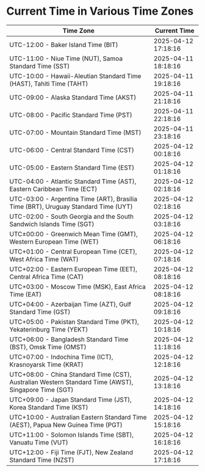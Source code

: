 # Current Time in Various Time Zones

| Time Zone | Current Time |
|-----------|--------------|
| UTC-12:00 - Baker Island Time (BIT) | 2025-04-12 17:18:16 |
| UTC-11:00 - Niue Time (NUT), Samoa Standard Time (SST) | 2025-04-11 18:18:16 |
| UTC-10:00 - Hawaii-Aleutian Standard Time (HAST), Tahiti Time (TAHT) | 2025-04-11 19:18:16 |
| UTC-09:00 - Alaska Standard Time (AKST) | 2025-04-11 21:18:16 |
| UTC-08:00 - Pacific Standard Time (PST) | 2025-04-11 22:18:16 |
| UTC-07:00 - Mountain Standard Time (MST) | 2025-04-11 23:18:16 |
| UTC-06:00 - Central Standard Time (CST) | 2025-04-12 00:18:16 |
| UTC-05:00 - Eastern Standard Time (EST) | 2025-04-12 01:18:16 |
| UTC-04:00 - Atlantic Standard Time (AST), Eastern Caribbean Time (ECT) | 2025-04-12 02:18:16 |
| UTC-03:00 - Argentina Time (ART), Brasília Time (BRT), Uruguay Standard Time (UYT) | 2025-04-12 02:18:16 |
| UTC-02:00 - South Georgia and the South Sandwich Islands Time (SGT) | 2025-04-12 03:18:16 |
| UTC±00:00 - Greenwich Mean Time (GMT), Western European Time (WET) | 2025-04-12 06:18:16 |
| UTC+01:00 - Central European Time (CET), West Africa Time (WAT) | 2025-04-12 07:18:16 |
| UTC+02:00 - Eastern European Time (EET), Central Africa Time (CAT) | 2025-04-12 08:18:16 |
| UTC+03:00 - Moscow Time (MSK), East Africa Time (EAT) | 2025-04-12 08:18:16 |
| UTC+04:00 - Azerbaijan Time (AZT), Gulf Standard Time (GST) | 2025-04-12 09:18:16 |
| UTC+05:00 - Pakistan Standard Time (PKT), Yekaterinburg Time (YEKT) | 2025-04-12 10:18:16 |
| UTC+06:00 - Bangladesh Standard Time (BST), Omsk Time (OMST) | 2025-04-12 11:18:16 |
| UTC+07:00 - Indochina Time (ICT), Krasnoyarsk Time (KRAT) | 2025-04-12 12:18:16 |
| UTC+08:00 - China Standard Time (CST), Australian Western Standard Time (AWST), Singapore Time (SGT) | 2025-04-12 13:18:16 |
| UTC+09:00 - Japan Standard Time (JST), Korea Standard Time (KST) | 2025-04-12 14:18:16 |
| UTC+10:00 - Australian Eastern Standard Time (AEST), Papua New Guinea Time (PGT) | 2025-04-12 15:18:16 |
| UTC+11:00 - Solomon Islands Time (SBT), Vanuatu Time (VUT) | 2025-04-12 16:18:16 |
| UTC+12:00 - Fiji Time (FJT), New Zealand Standard Time (NZST) | 2025-04-12 17:18:16 |
